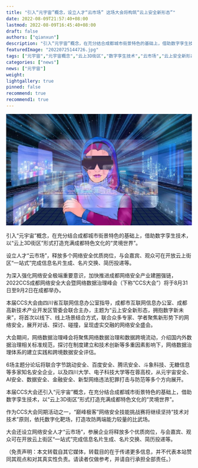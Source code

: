 ```yaml
---
title: "引入“元宇宙”概念，设立人才“云市场” 这场大会将构筑“云上安全新形态”"
date: 2022-08-09T21:57:40+08:00
lastmod: 2022-08-09T16:45:40+08:00
draft: false
authors: ["qianxun"]
description: "引入“元宇宙”概念，在充分结合成都城市街景特色的基础上，借助数字孪生技术，以“云上3D街区”形式打造充满成都特色文化的“灵境世界”。设立人才“云市场”，释放多个网络安全优质岗位，与会嘉宾、观众可在开放云上街区“一站式”完成信息名片生成、名片交换、简历投递等。"
featuredImage: "20220725144726.jpg"
tags: ["元宇宙","元宇宙概念","云上3D街区","数字孪生技术","云市场","云上安全新形态","VR领域"]
categories: ["news"]
news: ["元宇宙"]
weight: 
lightgallery: true
pinned: false
recommend: true
recommend1: true
---
```


![](20220725144726.jpg)

引入“元宇宙”概念，在充分结合成都城市街景特色的基础上，借助数字孪生技术，以“云上3D街区”形式打造充满成都特色文化的“灵境世界”。

设立人才“云市场”，释放多个网络安全优质岗位，与会嘉宾、观众可在开放云上街区“一站式”完成信息名片生成、名片交换、简历投递等。

为深入强化网络安全极端重要意识，加快推进成都网络安全产业建圈强链，2022CCS成都网络安全大会暨网络数据治理峰会（下称“CCS大会”）将于8月31日至9月2日在成都举办。

本届CCS大会由四川省互联网信息办公室指导，成都市互联网信息办公室、成都高新技术产业开发区管委会联合主办，主题为“云上安全新形态，拥抱数字新未来”，将首次以线下、线上场景结合方式，联合众多专家、学者聚焦新形势下的网络安全，展开对话、探讨、碰撞，呈现虚实交融的网络安全盛会。

大会期间，网络数据治理峰会将聚焦网络数据治理和数据跨境流动，介绍国内外数据治理相关标准规范，探讨在制度建立和技术创新等多重因素影响下，网络数据治理体系的建立实践和跨境数据安全评估。

6场主题分论坛将联合字节跳动安全、百度安全、腾讯安全、斗象科技、无糖信息等多家知名安全企业，以及四川大学、电子科技大学等在蓉高校，从元宇宙安全、AI安全、数据安全、金融安全、新型网络违法犯罪打击与防范等多个方向展开。

本届CCS大会还引入“元宇宙”概念，在充分结合成都城市街景特色的基础上，借助数字孪生技术，以“云上3D街区”形式打造充满成都特色文化的“灵境世界”。

作为CCS大会同期活动之一，“巅峰极客”网络安全技能挑战赛将继续坚持“技术对技术”原则，依托数字化靶场，打造攻防两端能力较量的比武场。

大会还设立网络安全人才“云市场”，参展企业将释放多个优质岗位，与会嘉宾、观众可在开放云上街区“一站式”完成信息名片生成、名片交换、简历投递等。



（免责声明：本文转载自其它媒体，转载目的在于传递更多信息，并不代表本站赞同其观点和对其真实性负责。请读者仅做参考，并请自行承担全部责任。）